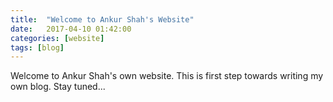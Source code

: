 ```yaml
---
title:  "Welcome to Ankur Shah's Website"
date:   2017-04-10 01:42:00
categories: [website]
tags: [blog]
---
```

Welcome to Ankur Shah's own website. This is first step towards writing my own blog. Stay tuned...